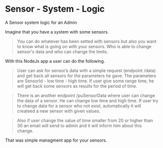 # Sensor - System - Logic
A Sensor system logic for an Admin

Imagine that you have a system with some sensors.

>You can do whatever has been setted with sensors but also you want to know what is going on with your sensors. Who is able to change sensor's data and who can change the limits.

With this NodeJs app a user can do the following.

>User can ask for sensor’s data with a simple request (endpoint /data) and get back all sensors for the parameters he gave. The parameters are SensorId - low time - high time. If user give some range time, he will get back some sensors as results for the period of time.

>There is an another endpoint /puSensorData where user can change the data of a sensor. He can change low time and high time.
If user try to change data for a sensor who not exist, automatically it will createed a new sensor with given values.

>Also if user change the value of time smaller from 20 or higher than 30 an email will send to admin and it will inform him about this change.

That was simple managment app for your sensors.
